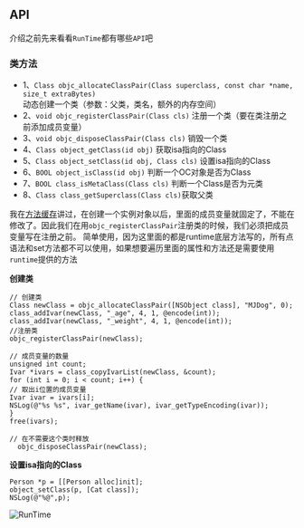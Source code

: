 ## API

介绍之前先来看看`RunTime`都有哪些`API`吧

### 类方法

- 1、`Class objc_allocateClassPair(Class superclass, const char *name, size_t extraBytes)` 动态创建一个类（参数：父类，类名，额外的内存空间）
- 2、`void objc_registerClassPair(Class cls)` 注册一个类（要在类注册之前添加成员变量）
- 3、`void objc_disposeClassPair(Class cls)` 销毁一个类
- 4、`Class object_getClass(id obj)` 获取isa指向的Class
- 5、`Class object_setClass(id obj, Class cls)` 设置isa指向的Class
- 6、`BOOL object_isClass(id obj)` 判断一个OC对象是否为Class
- 7、`BOOL class_isMetaClass(Class cls)` 判断一个Class是否为元类
- 8、`Class class_getSuperclass(Class cls)`获取父类



我在[方法缓存](https://github.com/SunshineBrother/JHBlog/blob/master/iOS知识点/RunTime/2、方法缓存.md)讲过，在创建一个实例对象以后，里面的成员变量就固定了，不能在修改了。因此我们在用`objc_registerClassPair`注册类的时候，我们必须把成员变量写在注册之前。
简单使用，因为这里面的都是runtime底层方法写的，所有点语法和set方法都不可以使用，如果想要遍历里面的属性和方法还是需要使用`runtime`提供的方法

**创建类**

```
// 创建类
Class newClass = objc_allocateClassPair([NSObject class], "MJDog", 0);
class_addIvar(newClass, "_age", 4, 1, @encode(int));
class_addIvar(newClass, "_weight", 4, 1, @encode(int));
//注册类
objc_registerClassPair(newClass);

// 成员变量的数量
unsigned int count;
Ivar *ivars = class_copyIvarList(newClass, &count);
for (int i = 0; i < count; i++) {
// 取出i位置的成员变量
Ivar ivar = ivars[i];
NSLog(@"%s %s", ivar_getName(ivar), ivar_getTypeEncoding(ivar));
}
free(ivars);

// 在不需要这个类时释放
  objc_disposeClassPair(newClass);
```

**设置isa指向的Class**

```
Person *p = [[Person alloc]init];
object_setClass(p, [Cat class]);
NSLog(@"%@",p);
```

![RunTime](https://github.com/SunshineBrother/JHBlog/blob/master/iOS知识点/RunTime/RunTime.png)










 
 
 
 
 
 
 
 
 
 
 
 
